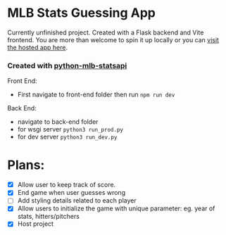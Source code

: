 # MLB Stats Guessing App

Currently unfinished project. Created with a Flask backend and Vite frontend. You are more than welcome to spin it up locally or you can [visit the hosted app here](https://baseball-guessing-app.vercel.app/).

### Created with [python-mlb-statsapi](https://github.com/zero-sum-seattle/python-mlb-statsapi)

Front End:
- First navigate to front-end folder then run
`npm run dev`

Back End:
- navigate to back-end folder
- for wsgi server
`python3 run_prod.py`
- for dev server
`python3 run_dev.py`

# Plans:
- [x] Allow user to keep track of score.
- [x] End game when user guesses wrong
- [ ] Add styling details related to each player
- [x] Allow users to initialize the game with unique parameter: eg. year of stats, hitters/pitchers
- [x] Host project
